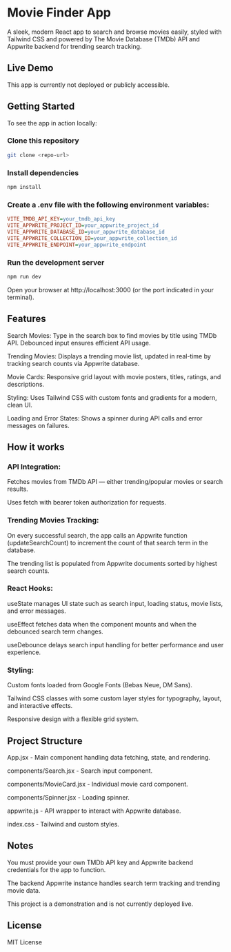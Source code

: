 # Movie Finder App
A sleek, modern React app to search and browse movies easily, styled with Tailwind CSS and powered by The Movie Database (TMDb) API and Appwrite backend for trending search tracking.

## Live Demo
This app is currently not deployed or publicly accessible.

## Getting Started
To see the app in action locally:

### Clone this repository

```bash
git clone <repo-url>
```

### Install dependencies

```bash
npm install
```

### Create a .env file with the following environment variables:

```ini
VITE_TMDB_API_KEY=your_tmdb_api_key
VITE_APPWRITE_PROJECT_ID=your_appwrite_project_id
VITE_APPWRITE_DATABASE_ID=your_appwrite_database_id
VITE_APPWRITE_COLLECTION_ID=your_appwrite_collection_id
VITE_APPWRITE_ENDPOINT=your_appwrite_endpoint
```

### Run the development server

```bash
npm run dev
```

Open your browser at http://localhost:3000 (or the port indicated in your terminal).

## Features
Search Movies: Type in the search box to find movies by title using TMDb API. Debounced input ensures efficient API usage.

Trending Movies: Displays a trending movie list, updated in real-time by tracking search counts via Appwrite database.

Movie Cards: Responsive grid layout with movie posters, titles, ratings, and descriptions.

Styling: Uses Tailwind CSS with custom fonts and gradients for a modern, clean UI.

Loading and Error States: Shows a spinner during API calls and error messages on failures.

## How it works
### API Integration:

Fetches movies from TMDb API — either trending/popular movies or search results.

Uses fetch with bearer token authorization for requests.

### Trending Movies Tracking:

On every successful search, the app calls an Appwrite function (updateSearchCount) to increment the count of that search term in the database.

The trending list is populated from Appwrite documents sorted by highest search counts.

### React Hooks:

useState manages UI state such as search input, loading status, movie lists, and error messages.

useEffect fetches data when the component mounts and when the debounced search term changes.

useDebounce delays search input handling for better performance and user experience.

### Styling:

Custom fonts loaded from Google Fonts (Bebas Neue, DM Sans).

Tailwind CSS classes with some custom layer styles for typography, layout, and interactive effects.

Responsive design with a flexible grid system.

## Project Structure
App.jsx - Main component handling data fetching, state, and rendering.

components/Search.jsx - Search input component.

components/MovieCard.jsx - Individual movie card component.

components/Spinner.jsx - Loading spinner.

appwrite.js - API wrapper to interact with Appwrite database.

index.css - Tailwind and custom styles.

## Notes
You must provide your own TMDb API key and Appwrite backend credentials for the app to function.

The backend Appwrite instance handles search term tracking and trending movie data.

This project is a demonstration and is not currently deployed live.

## License
MIT License
